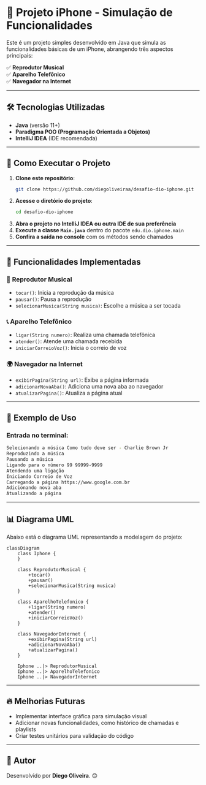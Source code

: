 # 📱 Projeto iPhone - Simulação de Funcionalidades

Este é um projeto simples desenvolvido em Java que simula as funcionalidades básicas de um iPhone, abrangendo três aspectos principais:

✅ **Reprodutor Musical**\
✅ **Aparelho Telefônico**\
✅ **Navegador na Internet**

---

## 🛠️ Tecnologias Utilizadas

- **Java** (versão 11+)
- **Paradigma POO (Programação Orientada a Objetos)**
- **IntelliJ IDEA** (IDE recomendada)

---

## 🚀 Como Executar o Projeto

1. **Clone este repositório**:
   ```sh
   git clone https://github.com/diegoliveiraa/desafio-dio-iphone.git
   ```
2. **Acesse o diretório do projeto**:
   ```sh
   cd desafio-dio-iphone
   ```
3. **Abra o projeto no IntelliJ IDEA ou outra IDE de sua preferência**
4. **Execute a classe `Main.java`** dentro do pacote `edu.dio.iphone.main`
5. **Confira a saída no console** com os métodos sendo chamados

---

## 📌 Funcionalidades Implementadas

### 🎵 **Reprodutor Musical**

- `tocar()`: Inicia a reprodução da música
- `pausar()`: Pausa a reprodução
- `selecionarMusica(String musica)`: Escolhe a música a ser tocada

### 📞 **Aparelho Telefônico**

- `ligar(String numero)`: Realiza uma chamada telefônica
- `atender()`: Atende uma chamada recebida
- `iniciarCorreioVoz()`: Inicia o correio de voz

### 🌍 **Navegador na Internet**

- `exibirPagina(String url)`: Exibe a página informada
- `adicionarNovaAba()`: Adiciona uma nova aba ao navegador
- `atualizarPagina()`: Atualiza a página atual

---

## 📖 Exemplo de Uso

### **Entrada no terminal:**

```sh
Selecionando a música Como tudo deve ser - Charlie Brown Jr
Reproduzindo a música
Pausando a música
Ligando para o número 99 99999-9999
Atendendo uma ligação
Iniciando Correio de Voz
Carregando a página https://www.google.com.br
Adicionando nova aba
Atualizando a página
```

---

## 📊 Diagrama UML
Abaixo está o diagrama UML representando a modelagem do projeto:

```mermaid
classDiagram
    class Iphone {
    }

    class ReprodutorMusical {
        +tocar()
        +pausar()
        +selecionarMusica(String musica)
    }

    class AparelhoTelefonico {
        +ligar(String numero)
        +atender()
        +iniciarCorreioVoz()
    }

    class NavegadorInternet {
        +exibirPagina(String url)
        +adicionarNovaAba()
        +atualizarPagina()
    }

    Iphone ..|> ReprodutorMusical
    Iphone ..|> AparelhoTelefonico
    Iphone ..|> NavegadorInternet
```

---

## 🔥 Melhorias Futuras

- Implementar interface gráfica para simulação visual
- Adicionar novas funcionalidades, como histórico de chamadas e playlists
- Criar testes unitários para validação do código

---

## 📌 Autor

Desenvolvido por **Diego Oliveira**. 😊

